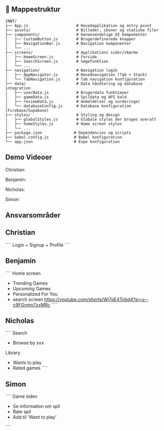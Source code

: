 ## 📁 Mappestruktur

```
INNT/
├── App.js                     # Hovedapplikation og entry point
├── assets/                    # Billeder, ikoner og statiske filer
├── components/                # Genanvendelige UI komponenter
│   ├── CustomButton.js        # Brugerdefinerede knapper
│   ├── NavigationBar.js       # Navigation komponenter
│   └── ...
├── screens/                   # Applikations sider/skærme
│   ├── HomeScreen.js          # Forside
│   ├── SearchScreen.js        # Søgefunktion
│   └── ...
├── navigation/                # Navigation logik
│   ├── AppNavigator.js        # Hovednavigation (Tab + Stack)
│   └── TabNavigation.js       # Tab navigation konfiguration
├── data/                      # Data håndtering og database integration
│   ├── userData.js            # Brugerdata funktioner
│   ├── gameData.js            # Spildata og API kald
│   ├── reviewData.js          # Anmeldelser og vurderinger
│   └── databaseConfig.js      # Database konfiguration (Firebase/Supabase)
├── styles/                    # Styling og design
│   ├── globalStyles.js        # Globale styles der bruges overalt
│   ├── homeStyles.js          # Home screen styles
│   └── ...
├── package.json              # Dependencies og scripts
├── babel.config.js           # Babel konfiguration
└── app.json                  # Expo konfiguration
```
## Demo Videoer
Christian:

Benjamin:

Nicholas:

Simon: 




## Ansvarsområder
## Christian
´´´´
Login + Signup + Profile
´´´´

## Benjamin
´´´´
Home screen
- Trending Games
- Upcoming Games
- Personalized For You
- search screen
https://youtube.com/shorts/Wj7qE4Tcbd4?si=u--c9FGymn7zxMRc
´´´´

## Nicholas
´´´´
Search
- Browse by xxx

Library
- Wants to play 
- Rated games
´´´´

## Simon
´´´´
Game siden
- Se information om spil
- Rate spil
- Add til 'Want to play'

´´´´
